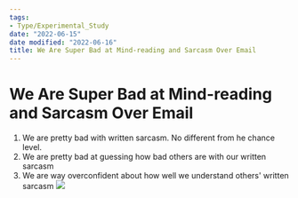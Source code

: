 ```yaml
---
tags:
- Type/Experimental_Study
date: "2022-06-15"
date modified: "2022-06-16"
title: We Are Super Bad at Mind-reading and Sarcasm Over Email
---
```


# We Are Super Bad at Mind-reading and Sarcasm Over Email
1. We are pretty bad with written sarcasm. No different from he chance level.
2. We are pretty bad at guessing how bad others are with our written sarcasm
3. We are way overconfident about how well we understand others' written sarcasm
   ![](https://i.imgur.com/Yom9kyl.png)
